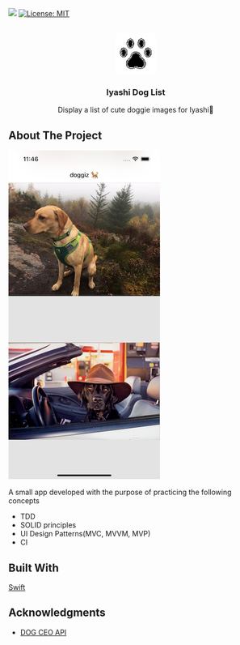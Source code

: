 <div id="top"></div>

![](https://github.com/ayumi5/IyashiDogList/actions/workflows/CI.yml/badge.svg) [![License: MIT](https://img.shields.io/badge/License-MIT-yellow.svg)](https://opensource.org/licenses/MIT)

<!-- PROJECT LOGO -->
<br />
<div align="center">
    <a href="https://github.com/ayumi5/IyashiDogList.git">
        <img src="images/logo.png" alt="Logo" width="80" height="80">
    </a>
<h3 align="center">Iyashi Dog List</h3>

  <p align="center">
    Display a list of cute doggie images for Iyashi🐶
  </p>
</div>

<!-- ABOUT THE PROJECT -->
## About The Project
![Iyashi Dog List Screen](images/screen_image.png)

A small app developed with the purpose of practicing the following concepts
- TDD
- SOLID principles
- UI Design Patterns(MVC, MVVM, MVP)
- CI

## Built With

[Swift](https://developer.apple.com/documentation/swift)


<!-- ACKNOWLEDGMENTS -->
## Acknowledgments

* [DOG CEO API](https://github.com/ElliottLandsborough/dog-ceo-api)
